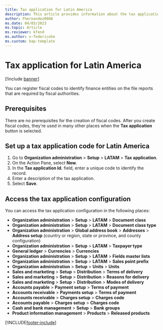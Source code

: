 ```yaml
---
title: Tax application for Latin America 
description: This article provides information about the tax application configuration for Latin America. 
author: Fhernandez0088
ms.date: 04/03/2023
ms.topic: Article
ms.reviewer: kfend
ms.author: v-federicohe 
ms.custom: bap-template
---
```


# Tax application for Latin America

[!include [banner](../../includes/banner.md)]

You can register fiscal codes to identify finance entities on the file reports that are required by fiscal authorities.

## Prerequisites

There are no prerequisites for the creation of fiscal codes. After you create fiscal codes, they're used in many other places when the **Tax application** button is selected.

## Set up a tax application code for Latin America

1. Go to **Organization administration** \> **Setup** \> **LATAM** \> **Tax application**.
2. On the Action Pane, select **New**.
3. In the **Tax application Id.** field, enter a unique code to identify the record.
4. Enter a description of the tax application.
5. Select **Save**.

## Access the tax application configuration

You can access the tax application configuration in the following places:

- **Organization administration** \> **Setup** \> **LATAM** \> **Document class**
- **Organization administration** \> **Setup** \> **LATAM** \> **Document class type**
- **Organization administration** \> **Global address book** \> **Addresses** \> **Address setup** (country or region, state or province, and county configuration)
- **Organization administration** \> **Setup** \> **LATAM** \> **Taxpayer type**
- **General ledger** \> **Currencies** \> **Currencies**
- **Organization administration** \> **Setup** \> **LATAM** \> **Fields master lists**
- **Organization administration** \> **Setup** \> **LATAM** \> **Sales point prefix**
- **Organization administration** \> **Setup** \> **Units** \> **Units**
- **Sales and marketing** \> **Setup** \> **Distribution** \> **Terms of delivery**
- **Sales and marketing** \> **Setup** \> **Distribution** \> **Reasons for delivery**
- **Sales and marketing** \> **Setup** \> **Distribution** \> **Modes of delivery**
- **Accounts payable** \> **Payment setup** \> **Terms of payment**
- **Accounts receivable** \> **Payments setup** \> **Terms of payment**
- **Accounts receivable** \> **Charges setup** \> **Charges code**
- **Accounts payable** \> **Charges setup** \> **Charges code**
- **Cash and bank management** \> **Setup** \> **Bank groups**
- **Product information management** \> **Products** \> **Released products**

[!INCLUDE[footer-include](../../../includes/footer-banner.md)]
